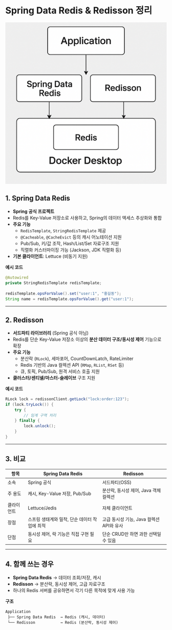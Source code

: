 
# Spring Data Redis & Redisson 정리

![Spring Data Redis vs Redisson](./A_2D_flowchart_diagram.png)

## 1. Spring Data Redis
- **Spring 공식 프로젝트**
- Redis를 Key-Value 저장소로 사용하고, Spring의 데이터 액세스 추상화와 통합
- **주요 기능**
  - `RedisTemplate`, `StringRedisTemplate` 제공
  - `@Cacheable`, `@CacheEvict` 등의 캐시 어노테이션 지원
  - Pub/Sub, 키/값 조작, Hash/List/Set 자료구조 지원
  - 직렬화 커스터마이징 가능 (Jackson, JDK 직렬화 등)
- **기본 클라이언트**: Lettuce (비동기 지원)

**예시 코드**
```java
@Autowired
private StringRedisTemplate redisTemplate;

redisTemplate.opsForValue().set("user:1", "홍길동");
String name = redisTemplate.opsForValue().get("user:1");
```

---

## 2. Redisson
- **서드파티 라이브러리** (Spring 공식 아님)
- Redis를 단순 Key-Value 저장소 이상의 **분산 데이터 구조/동시성 제어** 기능으로 확장
- **주요 기능**
  - 분산락 (`RLock`), 세마포어, CountDownLatch, RateLimiter
  - Redis 기반의 Java 컬렉션 API (`RMap`, `RList`, `RSet` 등)
  - 큐, 토픽, Pub/Sub, 원격 서비스 호출 지원
- **클러스터/센티넬/마스터-슬레이브** 구조 지원

**예시 코드**
```java
RLock lock = redissonClient.getLock("lock:order:123");
if (lock.tryLock()) {
    try {
        // 임계 구역 처리
    } finally {
        lock.unlock();
    }
}
```

---

## 3. 비교

| 항목 | Spring Data Redis | Redisson |
|------|------------------|----------|
| 소속 | Spring 공식 | 서드파티(OSS) |
| 주 용도 | 캐시, Key-Value 저장, Pub/Sub | 분산락, 동시성 제어, Java 객체 컬렉션 |
| 클라이언트 | Lettuce/Jedis | 자체 클라이언트 |
| 장점 | 스프링 생태계와 밀착, 단순 데이터 작업에 최적 | 고급 동시성 기능, Java 컬렉션 API와 유사 |
| 단점 | 동시성 제어, 락 기능은 직접 구현 필요 | 단순 CRUD만 하면 과한 선택일 수 있음 |

---

## 4. 함께 쓰는 경우
- **Spring Data Redis** → 데이터 조회/저장, 캐시
- **Redisson** → 분산락, 동시성 제어, 고급 자료구조
- 하나의 Redis 서버를 공유하면서 각기 다른 목적에 맞게 사용 가능

**구조**
```
Application
 ├── Spring Data Redis  → Redis (캐시, 데이터)
 └── Redisson           → Redis (분산락, 동시성 제어)
```
